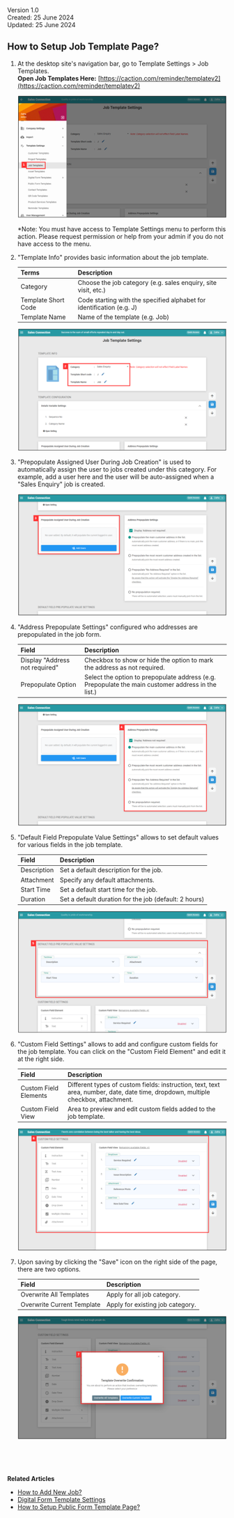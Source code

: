Version 1.0<br>
Created: 25 June 2024<br>
Updated: 25 June 2024<br>
## How to Setup Job Template Page?
    
1. At the desktop site's navigation bar, go to Template Settings > Job Templates.<br>
   **Open Job Templates Here:** [https://caction.com/reminder/templatev2](https://caction.com/reminder/templatev2)<br>

   <p align="center">
      <img src="img/Job_Template_Step_1.png" alt="Job Template Step 1">
   </p>

   *Note: You must have access to Template Settings menu to perform this action. Please request permission or help from your admin if you do not have access to the menu.<br>

2. "Template Info" provides basic information about the job template.<br>

   | Terms | Description |
   |-------|---------|
   | Category | Choose the job category (e.g. sales enquiry, site visit, etc.) |
   | Template Short Code | Code starting with the specified alphabet for identification (e.g. J) |
   | Template Name | Name of the template (e.g. Job) |

   <p align="center">
      <img src="img/Job_Template_Step_2.png" alt="Job Template Step 2">
   </p>

3. "Prepopulate Assigned User During Job Creation" is used to automatically assign the user to jobs created under this category. For example, add a user here and the user will be auto-assigned when a "Sales Enquiry" job is created.<br>

   <p align="center">
      <img src="img/Job_Template_Step_3.png" alt="Job Template Step 3">
   </p>

4. "Address Prepopulate Settings" configured who addresses are prepopulated in the job form.<br>

   | Field | Description |
   |-------|---------|
   | Display "Address not required" | Checkbox to show or hide the option to mark the address as not required. |
   | Prepopulate Option | Select the option to prepopulate address (e.g. Prepopulate the main customer address in the list.) |

   <p align="center">
      <img src="img/Job_Template_Step_4.png" alt="Job Template Step 4">
   </p>

5. "Default Field Prepopulate Value Settings" allows to set default values for various fields in the job template.<br>

   | Field | Description |
   |-------|---------|
   | Description | Set a default description for the job. |
   | Attachment | Specify any default attachments. |
   | Start Time | Set a default start time for the job. |
   | Duration | Set a default duration for the job (default: 2 hours) |

   <p align="center">
      <img src="img/Job_Template_Step_5.png" alt="Job Template Step 5">
   </p>

6. "Custom Field Settings" allows to add and configure custom fields for the job template. You can click on the "Custom Field Element" and edit it at the right side.<br>

   | Field | Description |
   |-------|---------|
   | Custom Field Elements | Different types of custom fields: instruction, text, text area, number, date, date time, dropdown, multiple checkbox, attachment. |
   | Custom Field View | Area to preview and edit custom fields added to the job template. |

   <p align="center">
      <img src="img/Job_Template_Step_6.png" alt="Job Template Step 6">
   </p>

7. Upon saving by clicking the "Save" icon on the right side of the page, there are two options.<br>

   | Field | Description |
   |-------|-------------|
   | Overwrite All Templates | Apply for all job category. |
   | Overwrite Current Template | Apply for existing job category. |

   <p align="center">
      <img src="img/Job_Template_Step_7.png" alt="Job Template Step 7">
   </p>
<br><br><br>

**Related Articles**
- [How to Add New Job?](Add_New_Job.md)
- [Digital Form Template Settings](Digital_Form_Template_Settings.md)
- [How to Setup Public Form Template Page?](Setup_Public_Form_Template_Page.md)
  
<!-- [Link Text](https://salesconnection.github.io/Sales-Connection-Support/Setup_Job_Template.html) -->
